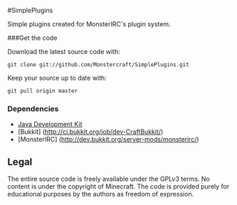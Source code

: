 #SimplePlugins

Simple plugins created for MonsterIRC's plugin system. 

###Get the code

Download the latest source code with:

    git clone git://github.com/Monstercraft/SimplePlugins.git
	
Keep your source up to date with:

    git pull origin master


### Dependencies

 * [Java Development Kit](http://www.oracle.com/technetwork/java/javase/downloads/)
 * [Bukkit] (http://ci.bukkit.org/job/dev-CraftBukkit/)
 * [MonsterIRC] (http://dev.bukkit.org/server-mods/monsterirc/)


## Legal 

The entire source code is freely available under the GPLv3 terms. No content is under the copyright of Minecraft. The code is provided purely for educational purposes by the authors as freedom of expression.
